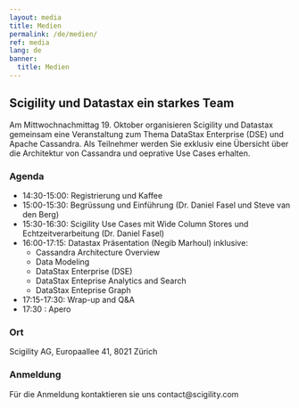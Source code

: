 ```yaml
---
layout: media
title: Medien
permalink: /de/medien/
ref: media
lang: de
banner:
  title: Medien
---
```


## Scigility und Datastax ein starkes Team

Am Mittwochnachmittag 19. Oktober organisieren Scigility und Datastax gemeinsam eine Veranstaltung zum Thema DataStax Enterprise (DSE) und Apache Cassandra. Als Teilnehmer werden Sie exklusiv eine Übersicht über die Architektur von Cassandra und oeprative Use Cases erhalten. 

### Agenda

* 14:30-15:00: Registrierung und Kaffee
* 15:00-15:30: Begrüssung und Einführung (Dr. Daniel Fasel und Steve van den Berg)
* 15:30-16:30: Scigility Use Cases mit Wide Column Stores und Echtzeitverarbeitung (Dr. Daniel Fasel)
* 16:00-17:15: Datastax Präsentation (Negib Marhoul) inklusive:
	* Cassandra Architecture Overview
	* Data Modeling
	* DataStax Enterprise (DSE)
	* DataStax Enteprise Analytics and Search 
	* DataStax Enteprise  Graph 
* 17:15-17:30: Wrap-up and Q&A
* 17:30 : Apero 

### Ort
Scigility AG, Europaallee 41, 8021 Zürich

### Anmeldung
Für die Anmeldung kontaktieren sie uns &#99;&#111;&#110;&#116;&#x61;&#99;&#116;&#x40;&#x73;&#x63;&#105;&#x67;&#105;&#108;&#105;&#116;&#x79;&#46;&#x63;&#x6f;&#x6d;
